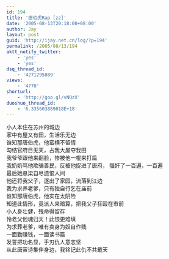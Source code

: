 ```yaml
---
id: 194
title: '唐伯虎Rap [zz]'
date: '2005-08-13T20:18:00+08:00'
author: Jay
layout: post
guid: 'http://ijay.net.cn/log/?p=194'
permalink: /2005/08/13/194
aktt_notify_twitter:
    - 'yes'
    - 'yes'
dsq_thread_id:
    - '4271295089'
views:
    - '4770'
shorturl:
    - 'http://goo.gl/vNQzX'
duoshuo_thread_id:
    - '6.335603889018E+18'
---
```


<div>小人本住在苏州的城边</div>
<div>家中有屋又有田，生活乐无边</div>
<div>谁知那唐伯虎，他蛮横不留情</div>
<div>勾结官府目无天，占我大屋夺我田</div>
<div>我爷爷跟他来翻脸，惨被他一棍来打扁</div>
<div>我奶奶骂他欺骗善民，反被他捉进了唐府， 强奸了一百遍，一百遍</div>
<div>最后她悬梁自尽遗恨人间</div>
<div>他还将我父子，逐出了家园，流落到江边</div>
<div>我为求养老爹，只有独自行乞在庙前</div>
<div>谁知那唐伯虎，他实在太阴险</div>
<div>知道此情形，竟派人来暗算，把我父子狂殴在市前</div>
<div>小人身壮健，残命得留存</div>
<div>怜老父他魂归天！此恨更难填</div>
<div>为求葬老爹，唯有卖身为奴自作贱</div>
<div>一面勤赚钱，一面读书篇</div>
<div>发誓把功名显，手刃仇人意志坚</div>
<div>从此唐寅诗集伴身边，我铭记此仇不共戴天</div>